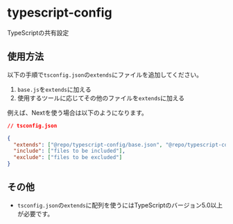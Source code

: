 # typescript-config

TypeScriptの共有設定

## 使用方法

以下の手順で`tsconfig.json`の`extends`にファイルを追加してください。

1. `base.js`を`extends`に加える
2. 使用するツールに応じてその他のファイルを`extends`に加える

例えば、Nextを使う場合は以下のようになります。

```json
// tsconfig.json

{
  "extends": ["@repo/typescript-config/base.json", "@repo/typescript-config/nextjs.json"],
  "include": ["files to be included"],
  "exclude": ["files to be excluded"]
}
```

## その他

- `tsconfig.json`の`extends`に配列を使うにはTypeScriptのバージョン5.0以上が必要です。
